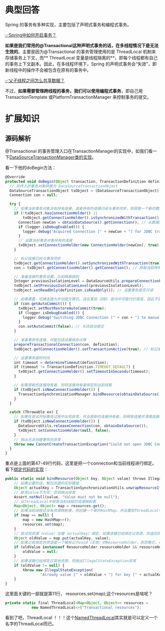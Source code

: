 
# 典型回答

Spring 的事务有多种实现，主要包括了声明式事务和编程式事务。

[✅Spring中如何开启事务？](https://www.yuque.com/hollis666/fo22bm/dmp6qs?view=doc_embed)

**如果是我们常用的@Transactional这种声明式事务的话，在多线程情况下是无法生效的**。主要是因为@Transactional 的事务管理使用的是 ThreadLocal 机制来存储事务上下文，而** ThreadLocal 变量是线程隔离的**，即每个线程都有自己的事务上下文副本。因此，在多线程环境下，Spring 的声明式事务会“失效”，即新线程中的操作不会被包含在原有的事务中。

[✅父子线程之间怎么共享数据？](https://www.yuque.com/hollis666/fo22bm/adgan2125uzrsbte?view=doc_embed)

不过，**如果需要管理跨线程的事务，我们可以使用编程式事务**，即自己用 TransactionTemplate 或PlatformTransactionManager 来控制事务的提交。

# 扩展知识

## 源码解析

@Transactional 的事务管理入口在TransactionManager的实现中，如我们看一下[DataSourceTransactionManager类的实现](https://github.com/spring-projects/spring-framework/blob/main/spring-jdbc/src/main/java/org/springframework/jdbc/datasource/DataSourceTransactionManager.java#L304)。

看一下他的doBegin方法：

```javascript
@Override
protected void doBegin(Object transaction, TransactionDefinition definition) {
  // 将传入的事务对象转换为 DataSourceTransactionObject
  DataSourceTransactionObject txObject = (DataSourceTransactionObject) transaction;
  Connection con = null;

  try {
    // 如果当前事务对象没有持有连接，或者持有的连接已经与事务同步，则获取一个新的数据库连接
    if (!txObject.hasConnectionHolder() ||
        txObject.getConnectionHolder().isSynchronizedWithTransaction()) {
      Connection newCon = obtainDataSource().getConnection(); // 从数据源获取新的连接
      if (logger.isDebugEnabled()) {
        logger.debug("Acquired Connection [" + newCon + "] for JDBC transaction");
      }
      // 设置当前事务对象持有的连接
      txObject.setConnectionHolder(new ConnectionHolder(newCon), true);
    }

    // 标记连接已经与事务同步
    txObject.getConnectionHolder().setSynchronizedWithTransaction(true);
    con = txObject.getConnectionHolder().getConnection(); // 获取当前持有的连接

    // 准备连接的事务设置，比如隔离级别
    Integer previousIsolationLevel = DataSourceUtils.prepareConnectionForTransaction(con, definition);
    txObject.setPreviousIsolationLevel(previousIsolationLevel);
    txObject.setReadOnly(definition.isReadOnly()); // 设置事务是否只读

    // 如果需要，切换连接为手动提交模式。这在某些 JDBC 驱动中可能代价很高，因此不是非必要不进行设置
    if (con.getAutoCommit()) {
      txObject.setMustRestoreAutoCommit(true);
      if (logger.isDebugEnabled()) {
        logger.debug("Switching JDBC Connection [" + con + "] to manual commit");
      }
      con.setAutoCommit(false); // 关闭自动提交
    }

    // 准备事务性连接，可能包括设置保存点等
    prepareTransactionalConnection(con, definition);
    txObject.getConnectionHolder().setTransactionActive(true); // 标记事务为活跃状态

    // 设置事务超时时间
    int timeout = determineTimeout(definition);
    if (timeout != TransactionDefinition.TIMEOUT_DEFAULT) {
      txObject.getConnectionHolder().setTimeoutInSeconds(timeout);
    }

    // 如果是新的连接持有者，则将连接持有者绑定到当前线程
    if (txObject.isNewConnectionHolder()) {
      TransactionSynchronizationManager.bindResource(obtainDataSource(), txObject.getConnectionHolder());
    }
  }

  catch (Throwable ex) {
    // 如果在尝试开始事务过程中出现异常，并且是新的连接持有者，则释放连接并清理连接持有者
    if (txObject.isNewConnectionHolder()) {
      DataSourceUtils.releaseConnection(con, obtainDataSource());
      txObject.setConnectionHolder(null, false);
    }
    // 抛出无法创建事务的异常
    throw new CannotCreateTransactionException("Could not open JDBC Connection for transaction", ex);
  }
}

```

重点是上面的第47-49行代码，这里是把一个connection和当前线程进行绑定。看下[绑定代码的实现](https://github.com/spring-projects/spring-framework/blob/main/spring-tx/src/main/java/org/springframework/transaction/support/TransactionSynchronizationManager.java#L76)：

```javascript
public static void bindResource(Object key, Object value) throws IllegalStateException {
    // 如果必要的话，解包资源的实际键值
    Object actualKey = TransactionSynchronizationUtils.unwrapResourceIfNecessary(key);
    // 断言value不为空，否则抛出异常
    Assert.notNull(value, "Value must not be null");
    // 从ThreadLocal中获取当前线程的资源映射表
    Map<Object, Object> map = resources.get();
    // 如果当前线程还没有资源映射表，则创建一个新的HashMap，并设置到ThreadLocal中
    if (map == null) {
        map = new HashMap<>();
        resources.set(map);
    }
    // 尝试将资源（value）与键（actualKey）绑定，如果该键已经绑定过资源，则返回原来的资源
    Object oldValue = map.put(actualKey, value);
    // 如果之前绑定的资源是一个被标记为void（无效）的ResourceHolder，则忽略它，视为未绑定过资源
    if (oldValue instanceof ResourceHolder resourceHolder && resourceHolder.isVoid()) {
        oldValue = null;
    }
    // 如果该键已经绑定过其他资源，则抛出IllegalStateException异常
    if (oldValue != null) {
        throw new IllegalStateException(
                "Already value [" + oldValue + "] for key [" + actualKey + "] bound to thread");
    }
}

```

这里面关键的一部就是第11行， resources.set(map);这个resources是啥呢？

```javascript
private static final ThreadLocal<Map<Object, Object>> resources =
			new NamedThreadLocal<>("Transactional resources");
```

看到了吧，ThreadLocal ！！！这个[NamedThreadLocal](https://github.com/spring-projects/spring-framework/blob/main/spring-core/src/main/java/org/springframework/core/NamedThreadLocal.java)其实就是可以定义一个名字的ThreadLocal而已。

